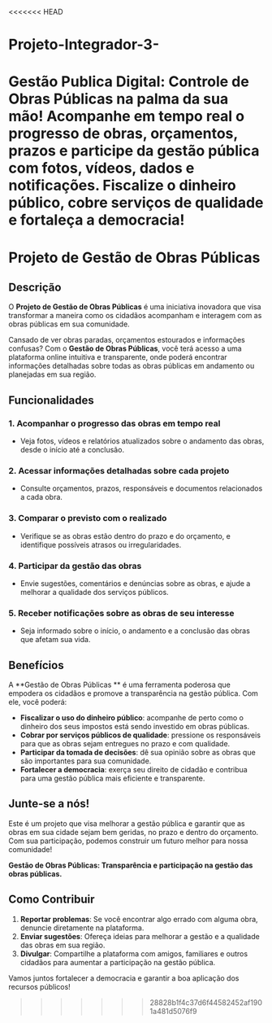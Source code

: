 <<<<<<< HEAD
# Projeto-Integrador-3-
Gestão Publica Digital: Controle de Obras Públicas na palma da sua mão!  Acompanhe em tempo real o progresso de obras, orçamentos, prazos e participe da gestão pública com fotos, vídeos, dados e notificações. Fiscalize o dinheiro público, cobre serviços de qualidade e fortaleça a democracia!
=======
# Projeto de Gestão de Obras Públicas

## Descrição

O **Projeto de Gestão de Obras Públicas** é uma iniciativa inovadora que visa transformar a maneira como os cidadãos acompanham e interagem com as obras públicas em sua comunidade.

Cansado de ver obras paradas, orçamentos estourados e informações confusas? Com o **Gestão de Obras Públicas**, você terá acesso a uma plataforma online intuitiva e transparente, onde poderá encontrar informações detalhadas sobre todas as obras públicas em andamento ou planejadas em sua região.

## Funcionalidades

### 1. **Acompanhar o progresso das obras em tempo real**
   - Veja fotos, vídeos e relatórios atualizados sobre o andamento das obras, desde o início até a conclusão.

### 2. **Acessar informações detalhadas sobre cada projeto**
   - Consulte orçamentos, prazos, responsáveis e documentos relacionados a cada obra.

### 3. **Comparar o previsto com o realizado**
   - Verifique se as obras estão dentro do prazo e do orçamento, e identifique possíveis atrasos ou irregularidades.

### 4. **Participar da gestão das obras**
   - Envie sugestões, comentários e denúncias sobre as obras, e ajude a melhorar a qualidade dos serviços públicos.

### 5. **Receber notificações sobre as obras de seu interesse**
   - Seja informado sobre o início, o andamento e a conclusão das obras que afetam sua vida.

## Benefícios

A **Gestão de Obras Públicas ** é uma ferramenta poderosa que empodera os cidadãos e promove a transparência na gestão pública. Com ele, você poderá:

- **Fiscalizar o uso do dinheiro público**: acompanhe de perto como o dinheiro dos seus impostos está sendo investido em obras públicas.
- **Cobrar por serviços públicos de qualidade**: pressione os responsáveis para que as obras sejam entregues no prazo e com qualidade.
- **Participar da tomada de decisões**: dê sua opinião sobre as obras que são importantes para sua comunidade.
- **Fortalecer a democracia**: exerça seu direito de cidadão e contribua para uma gestão pública mais eficiente e transparente.

## Junte-se a nós!

Este é um projeto que visa melhorar a gestão pública e garantir que as obras em sua cidade sejam bem geridas, no prazo e dentro do orçamento. Com sua participação, podemos construir um futuro melhor para nossa comunidade!

**Gestão de Obras Públicas: Transparência e participação na gestão das obras públicas.**

## Como Contribuir

1. **Reportar problemas**: Se você encontrar algo errado com alguma obra, denuncie diretamente na plataforma.
2. **Enviar sugestões**: Ofereça ideias para melhorar a gestão e a qualidade das obras em sua região.
3. **Divulgar**: Compartilhe a plataforma com amigos, familiares e outros cidadãos para aumentar a participação na gestão pública.

Vamos juntos fortalecer a democracia e garantir a boa aplicação dos recursos públicos!


>>>>>>> 28828b1f4c37d6f44582452af1901a481d5076f9
